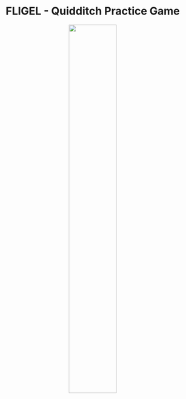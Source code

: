 <h1 align="center">FLIGEL - Quidditch Practice Game</h1>

<p align="center">
<img src="https://user-images.githubusercontent.com/53074235/121678683-1a1ec100-cad5-11eb-9f25-5d81c719acde.png" width="50%" height="50%">
</p>
